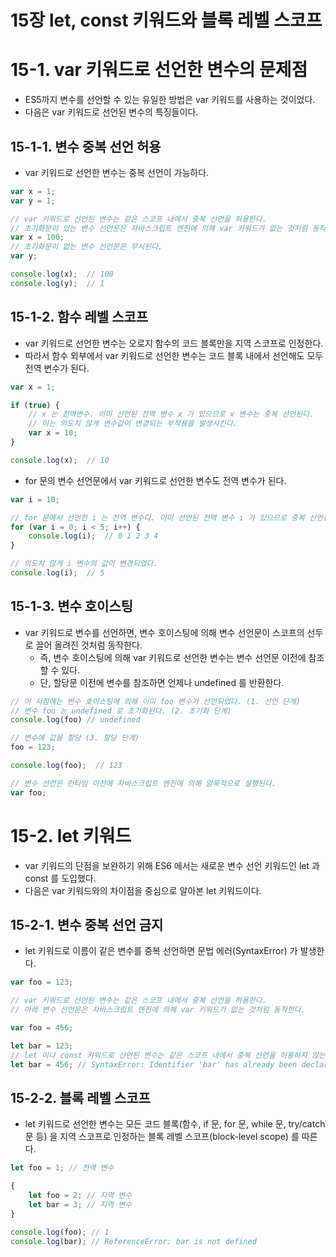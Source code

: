 15장 let, const 키워드와 블록 레벨 스코프
=================================================================


# 15-1. var 키워드로 선언한 변수의 문제점

- ES5까지 변수를 선언할 수 있는 유일한 방법은 var 키워드를 사용하는 것이었다.
- 다음은 var 키워드로 선언된 변수의 특징들이다.


## 15-1-1. 변수 중복 선언 허용

- var 키워드로 선언한 변수는 중복 선언이 가능하다.

````````javascript
var x = 1;
var y = 1;

// var 키워드로 선언된 변수는 같은 스코프 내에서 중복 선언을 허용한다.
// 초기화문이 있는 변수 선언문은 자바스크립트 엔진에 의해 var 키워드가 없는 것처럼 동작한다.
var x = 100;
// 초기화문이 없는 변수 선언문은 무시된다.
var y;

console.log(x);  // 100
console.log(y);  // 1
````````

## 15-1-2. 함수 레벨 스코프

- var 키워드로 선언한 변수는 오로지 함수의 코드 블록만을 지역 스코프로 인정한다.
- 따라서 함수 외부에서 var 키워드로 선언한 변수는 코드 블록 내에서 선언해도 모두 전역 변수가 된다.

````````javascript
var x = 1;

if (true) {
    // x 는 전역변수. 이미 선언된 전역 변수 x 가 있으므로 x 변수는 중복 선언된다.
    // 이는 의도치 않게 변수값이 변경되는 부작용을 발생시킨다.
    var x = 10;
}

console.log(x);  // 10
````````

- for 문의 변수 선언문에서 var 키워드로 선언한 변수도 전역 변수가 된다.

````````javascript
var i = 10;

// for 문에서 선언한 i 는 전역 변수다. 이미 선언된 전역 변수 i 가 있으므로 중복 선언된다.
for (var i = 0; i < 5; i++) {
    console.log(i);  // 0 1 2 3 4
}

// 의도치 않게 i 변수의 값이 변경되었다.
console.log(i);  // 5
````````

## 15-1-3. 변수 호이스팅

- var 키워드로 변수를 선언하면, 변수 호이스팅에 의해 변수 선언문이 스코프의 선두로 끌어 올려진 것처럼 동작한다.
  - 즉, 변수 호이스팅에 의해 var 키워드로 선언한 변수는 변수 선언문 이전에 참조할 수 있다.
  - 단, 할당문 이전에 변수를 참조하면 언제나 undefined 를 반환한다.


``````javascript
// 이 시점에는 변수 호이스팅에 의해 이미 foo 변수가 선언되었다. (1. 선언 단계)
// 변수 foo 는 undefined 로 초기화된다. (2. 초기화 단계)
console.log(foo) // undefined

// 변수에 값을 할당 (3. 할당 단계)
foo = 123;

console.log(foo);  // 123

// 변수 선언은 런타임 이전에 자바스크립트 엔진에 의해 암묵적으로 실행된다.
var foo;
``````

# 15-2. let 키워드

- var 키워드의 단점을 보완하기 위해 ES6 에서는 새로운 변수 선언 키워드인 let 과 const 를 도입했다.
- 다음은 var 키워드와의 차이점을 중심으로 알아본 let 키워드이다.

## 15-2-1. 변수 중복 선언 금지

- let 키워드로 이름이 같은 변수를 중복 선언하면 문법 에러(SyntaxError) 가 발생한다.

````````javascript
var foo = 123;

// var 키워드로 선언된 변수는 같은 스코프 내에서 중복 선언을 허용한다.
// 아래 변수 선언문은 자바스크립트 엔진에 의해 var 키워드가 없는 것처럼 동작한다.

var foo = 456;

let bar = 123;
// let 이나 const 키워드로 선언된 변수는 같은 스코프 내에서 중복 선언을 허용하지 않는다.
let bar = 456; // SyntaxError: Identifier 'bar' has already been declared
````````

## 15-2-2. 블록 레벨 스코프

- let 키워드로 선언한 변수는 모든 코드 블록(함수, if 문, for 문, while 문, try/catch 문 등) 을 지역 스코프로 인정하는 블록 레벨 스코프(block-level scope) 를 따른다.

````````javascript
let foo = 1; // 전역 변수

{
    let foo = 2; // 지역 변수
    let bar = 3; // 지역 변수
}

console.log(foo); // 1
console.log(bar); // ReferenceError: bar is not defined
````````





























